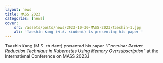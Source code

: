 ```yaml
---
layout: news
title: MASS 2023
categories: [news]
cover:
    src: /assets/posts/news/2023-10-30-MASS-2023/taeshin-1.jpg
    alt: "Taeshin Kang (M.S. student) is presenting his paper."
---
```


Taeshin Kang (M.S. student) presented his paper _"Container Restart Reduction Technique in Kubernetes Using Memory Oversubscription"_ at the International Conference on MASS 2023.i
